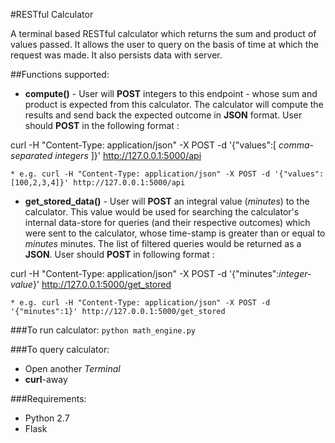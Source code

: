 #RESTful Calculator

A terminal based RESTful calculator which returns the sum and product of values passed. It allows the user to query on the basis of time at which the request was made. It also persists data with server.

##Functions supported:
  * **compute()** - User will **POST** integers to this endpoint - whose sum and product is expected from this calculator. The calculator will compute the results and send back the expected outcome in **JSON** format. User should **POST** in the following format : 
  
  curl -H "Content-Type: application/json" -X POST -d '{"values":[ *comma-separated integers* ]}' http://127.0.0.1:5000/api
  
    * e.g. curl -H "Content-Type: application/json" -X POST -d '{"values":[100,2,3,4]}' http://127.0.0.1:5000/api

  
  * **get_stored_data()** - User will **POST** an integral value (*minutes*) to the calculator. This value would be used for searching the calculator's internal data-store for queries (and their respective outcomes) which were sent to the calculator, whose time-stamp is greater than or equal to *minutes* minutes. The list of filtered queries would be returned as a **JSON**. User should **POST** in following format : 
  
  curl -H "Content-Type: application/json" -X POST -d '{"minutes":*integer-value*}' http://127.0.0.1:5000/get_stored
  
    * e.g. curl -H "Content-Type: application/json" -X POST -d '{"minutes":1}' http://127.0.0.1:5000/get_stored
  
###To run calculator: 
`python math_engine.py`

###To query calculator:
* Open another *Terminal*
* **curl**-away

###Requirements:
  * Python 2.7
  * Flask


